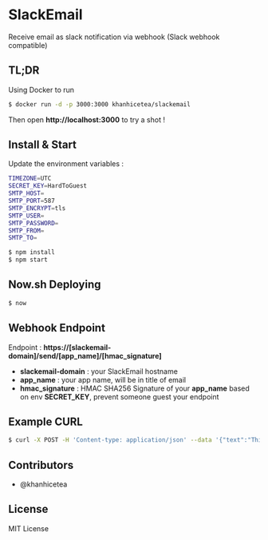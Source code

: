 # SlackEmail

Receive email as slack notification via webhook (Slack webhook compatible)

## TL;DR

Using Docker to run

```bash
$ docker run -d -p 3000:3000 khanhicetea/slackemail
```

Then open **http://localhost:3000** to try a shot !

## Install & Start

Update the environment variables :

```bash
TIMEZONE=UTC
SECRET_KEY=HardToGuest
SMTP_HOST=
SMTP_PORT=587
SMTP_ENCRYPT=tls        
SMTP_USER=              
SMTP_PASSWORD=
SMTP_FROM=
SMTP_TO=
```

```bash
$ npm install
$ npm start
```

## Now.sh Deploying

```bash
$ now
```

## Webhook Endpoint

Endpoint : **https://[slackemail-domain]/send/[app_name]/[hmac_signature]**

- **slackemail-domain** : your SlackEmail hostname
- **app_name** : your app name, will be in title of email
- **hmac_signature** : HMAC SHA256 Signature of your **app_name** based on env **SECRET_KEY**, prevent someone guest your endpoint

## Example CURL

```bash
$ curl -X POST -H 'Content-type: application/json' --data '{"text":"This is a line of text.\nAnd this is another one."}' "https://[slackemail-domain]/send/[app_name]/[hmac_signature]"
```

## Contributors

- @khanhicetea

## License

MIT License